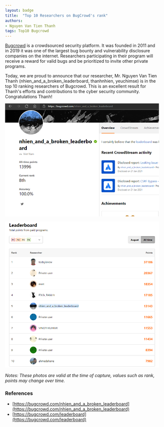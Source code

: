 ```yaml
---
layout: badge
title:  "Top 10 Researchers on BugCrowd's rank"
authors:
- Nguyen Van Tien Thanh
tags: Top10 Bugcrowd
---
```

[Bugcrowd](https://www.bugcrowd.com/) is a crowdsourced security platform. It was founded in 2011 and in 2019 it was one of the largest bug bounty and vulnerability disclosure companies on the internet. Researchers participating in their program will receive a reward for valid bugs and be prioritized to invite other private programs.

Today, we are proud to announce that our researcher, Mr. Nguyen Van Tien Thanh (nhien_and_a_broken_leaderboard, thanhnhien, yeuchimse) is in the top 10 ranking researchers of Bugcrowd. This is an excellent result for Thanh's efforts and contributions to the cyber security community. Congratulations Thanh!

![mvp](/badges/images/bugcrowd-yeuchimse-top10.png)

![mvp](/badges/images/bugcrowd-yeuchimse-top10-board.png)

*Notes: These photos are valid at the time of capture, values such as rank, points may change over time.*

### References
- [https://bugcrowd.com/nhien_and_a_broken_leaderboard](https://bugcrowd.com/nhien_and_a_broken_leaderboard)
- [https://bugcrowd.com/leaderboard](https://bugcrowd.com/leaderboard)